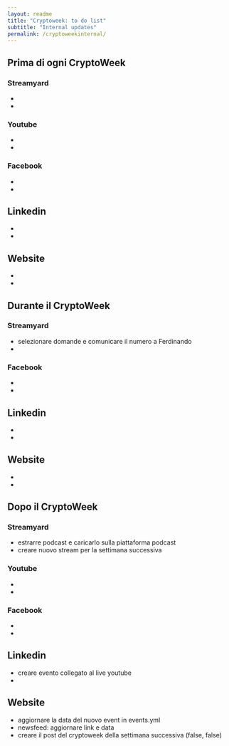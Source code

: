 ```yaml
---
layout: readme
title: "Cryptoweek: to do list"
subtitle: "Internal updates"
permalink: /cryptoweekinternal/
---
```

## Prima di ogni CryptoWeek

### Streamyard

* 
* 

### Youtube

* 
* 
### Facebook

* 
* 

## Linkedin

* 
* 

## Website

* 
* 

## Durante il CryptoWeek

### Streamyard

* selezionare domande e comunicare il numero a Ferdinando
* 

### Facebook

* 
* 

## Linkedin

* 
* 

## Website

* 
* 

## Dopo il CryptoWeek


### Streamyard

* estrarre podcast e caricarlo sulla piattaforma podcast
* creare nuovo stream per la settimana successiva

### Youtube

* 
* 

### Facebook

* 
* 

## Linkedin

* creare evento collegato al live youtube
* 

## Website

* aggiornare la data del nuovo event in events.yml
* newsfeed: aggiornare link e data
* creare il post del cryptoweek della settimana successiva (false, false)